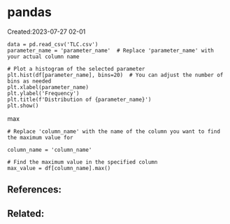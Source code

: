 # pandas
Created:2023-07-27 02-01


```
data = pd.read_csv('TLC.csv')
parameter_name = 'parameter_name'  # Replace 'parameter_name' with your actual column name

```


```
# Plot a histogram of the selected parameter
plt.hist(df[parameter_name], bins=20)  # You can adjust the number of bins as needed
plt.xlabel(parameter_name)
plt.ylabel('Frequency')
plt.title(f'Distribution of {parameter_name}')
plt.show()

```


max
```
# Replace 'column_name' with the name of the column you want to find the maximum value for

column_name = 'column_name'

# Find the maximum value in the specified column
max_value = df[column_name].max()
```



## References:

## Related:




